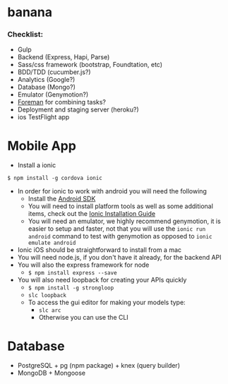# banana

### Checklist:
- Gulp
- Backend (Express, Hapi, Parse)
- Sass/css framework (bootstrap, Foundtation, etc)
- BDD/TDD (cucumber.js?)
- Analytics (Google?)
- Database (Mongo?)
- Emulator (Genymotion?)
- [Foreman](https://www.npmjs.com/package/foreman) for combining tasks? 
- Deployment and staging server (heroku?)
- ios TestFlight app 

# Mobile App
- Install a ionic 
```{engine='bash'}
$ npm install -g cordova ionic
```

- In order for ionic to work with android you will need the following
	- Install the [Android SDK](http://developer.android.com/sdk/installing/index.html?pkg=tools)
	- You will need to install platform tools as well as some additional items, check out the [Ionic Installation Guide](http://ionicframework.com/docs/guide/installation.html)
	- You will need an emulator, we highly recommend genymotion, it is easier to setup and faster, not that you will use the ``` ionic run android ``` command to test with genymotion as opposed to ``` ionic emulate android ```
- Ionic iOS should be straightforward to install from a mac
- You will need node.js, if you don't have it already,  for the backend API
- You will also the express framework for node 
	- ``` $ npm install express --save ```
- You will also need loopback for creating your APIs quickly
	- ```$ npm install -g strongloop ```
	- ``` slc loopback ```
	- To access the gui editor for making your models type:
		- ``` slc arc ```
		- Otherwise you can use the CLI




# Database
- PostgreSQL + pg (npm package) + knex (query builder)
- MongoDB + Mongoose